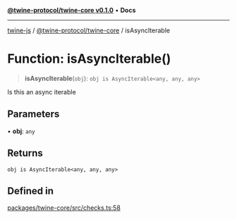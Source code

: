 [**@twine-protocol/twine-core v0.1.0**](../README.md) • **Docs**

***

[twine-js](../../../README.md) / [@twine-protocol/twine-core](../README.md) / isAsyncIterable

# Function: isAsyncIterable()

> **isAsyncIterable**(`obj`): `obj is AsyncIterable<any, any, any>`

Is this an async iterable

## Parameters

• **obj**: `any`

## Returns

`obj is AsyncIterable<any, any, any>`

## Defined in

[packages/twine-core/src/checks.ts:58](https://github.com/twine-protocol/twine-js/blob/bc5370ff2573a6e5e5c7a912acc672967ce4c5db/packages/twine-core/src/checks.ts#L58)
